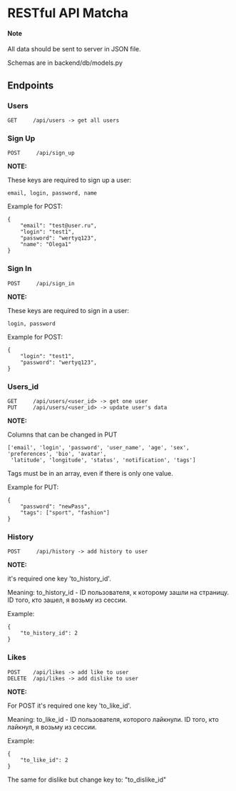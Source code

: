 # RESTful API Matcha

#### Note
All data should be sent to server in JSON file.

Schemas are in backend/db/models.py

## Endpoints

### Users

```
GET     /api/users -> get all users
```

### Sign Up
```
POST     /api/sign_up
```
**NOTE:**

These keys are required to sign up a user:
```
email, login, password, name
```
Example for POST:
```
{
    "email": "test@user.ru",
    "login": "test1",
    "password": "wertyq123",
    "name": "Olega1"
}
 ```
 
 ### Sign In
```
POST     /api/sign_in
```
**NOTE:**

These keys are required to sign in a user:
```
login, password
```
Example for POST:
```
{
    "login": "test1",
    "password": "wertyq123",
}
 ```

### Users_id

```
GET     /api/users/<user_id> -> get one user
PUT     /api/users/<user_id> -> update user's data
```

**NOTE:**

Columns that can be changed in PUT
```
['email', 'login', 'password', 'user_name', 'age', 'sex', 'preferences', 'bio', 'avatar',
 'latitude', 'longitude', 'status', 'notification', 'tags']
```
Tags must be in an array, even if there is only one value.

Example for PUT:
```
{
    "password": "newPass",
    "tags": ["sport", "fashion"]
}
```

### History

```
POST     /api/history -> add history to user
```

**NOTE:**

it's required one key 'to_history_id'.

Meaning: to_history_id - ID пользователя, к которому зашли на страницу. ID того, кто зашел, я возьму из сессии.

Example:
```
{
    "to_history_id": 2
}
```

### Likes

```
POST    /api/likes -> add like to user
DELETE  /api/likes -> add dislike to user
```

**NOTE:**

For POST it's required one key 'to_like_id'.

Meaning: to_like_id - ID пользователя, которого лайкнули. ID того, кто лайкнул, я возьму из сессии.

Example:
```
{
    "to_like_id": 2
}
```

The same for dislike but change key to: "to_dislike_id"
